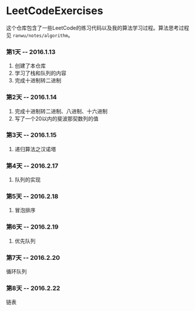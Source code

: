# LeetCodeExercises

这个仓库包含了一些LeetCode的练习代码以及我的算法学习过程。算法思考过程见 `ranwu/notes/algorithm`。

### 第1天 -- 2016.1.13

1. 创建了本仓库
2. 学习了栈和队列的内容
3. 完成十进制转二进制

### 第2天 -- 2016.1.14

1. 完成十进制转二进制、八进制、十六进制
2. 写了一个20以内的斐波那契数列的值

### 第3天 -- 2016.1.15

1. 递归算法之汉诺塔

### 第4天 -- 2016.2.17

1. 队列的实现 

### 第5天 -- 2016.2.18

1. 冒泡排序

### 第6天 -- 2016.2.19

1. 优先队列

### 第7天 -- 2016.2.20

循环队列

### 第8天 -- 2016.2.22

链表

